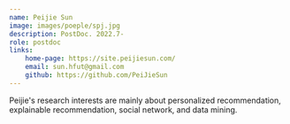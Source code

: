 ```yaml
--- 
name: Peijie Sun   
image: images/poeple/spj.jpg   
description: PostDoc. 2022.7-   
role: postdoc  
links:  
    home-page: https://site.peijiesun.com/  
    email: sun.hfut@gmail.com  
    github: https://github.com/PeiJieSun  
--- 
```


Peijie's research interests are mainly about personalized recommendation, explainable recommendation, social network, and data mining.